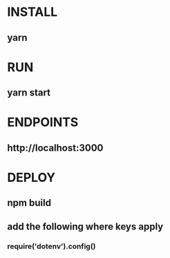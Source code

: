 # INSTALL 
## yarn 

# RUN 
## yarn start  

# ENDPOINTS 
## http://localhost:3000

# DEPLOY 
## npm build

## add the following where keys apply 
### require('dotenv').config()
